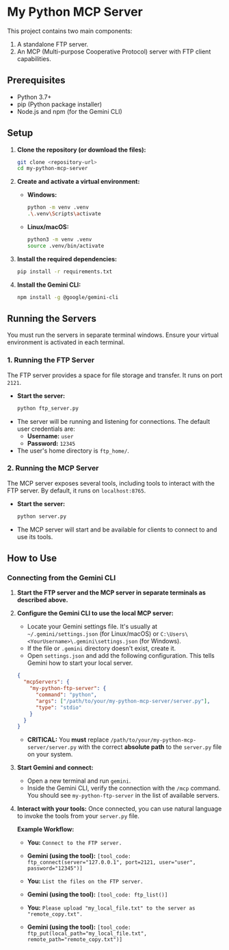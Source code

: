 # My Python MCP Server

This project contains two main components:
1.  A standalone FTP server.
2.  An MCP (Multi-purpose Cooperative Protocol) server with FTP client capabilities.

## Prerequisites

- Python 3.7+
- pip (Python package installer)
- Node.js and npm (for the Gemini CLI)

## Setup

1.  **Clone the repository (or download the files):**
    ```bash
    git clone <repository-url>
    cd my-python-mcp-server
    ```

2.  **Create and activate a virtual environment:**

    -   **Windows:**
        ```bash
        python -m venv .venv
        .\.venv\Scripts\activate
        ```

    -   **Linux/macOS:**
        ```bash
        python3 -m venv .venv
        source .venv/bin/activate
        ```

3.  **Install the required dependencies:**
    ```bash
    pip install -r requirements.txt
    ```

4.  **Install the Gemini CLI:**
    ```bash
    npm install -g @google/gemini-cli
    ```

## Running the Servers

You must run the servers in separate terminal windows. Ensure your virtual environment is activated in each terminal.

### 1. Running the FTP Server

The FTP server provides a space for file storage and transfer. It runs on port `2121`.

-   **Start the server:**
    ```bash
    python ftp_server.py
    ```
-   The server will be running and listening for connections. The default user credentials are:
    -   **Username:** `user`
    -   **Password:** `12345`
-   The user's home directory is `ftp_home/`.

### 2. Running the MCP Server

The MCP server exposes several tools, including tools to interact with the FTP server. By default, it runs on `localhost:8765`.

-   **Start the server:**
    ```bash
    python server.py
    ```
-   The MCP server will start and be available for clients to connect to and use its tools.

## How to Use

### Connecting from the Gemini CLI

1.  **Start the FTP server and the MCP server in separate terminals as described above.**

2.  **Configure the Gemini CLI to use the local MCP server:**
    -   Locate your Gemini settings file. It's usually at `~/.gemini/settings.json` (for Linux/macOS) or `C:\Users\<YourUsername>\.gemini\settings.json` (for Windows).
    -   If the file or `.gemini` directory doesn't exist, create it.
    -   Open `settings.json` and add the following configuration. This tells Gemini how to start your local server.

    ```json
    {
      "mcpServers": {
        "my-python-ftp-server": {
          "command": "python",
          "args": ["/path/to/your/my-python-mcp-server/server.py"],
          "type": "stdio"
        }
      }
    }
    ```
    -   **CRITICAL:** You **must** replace `/path/to/your/my-python-mcp-server/server.py` with the correct **absolute path** to the `server.py` file on your system.

3.  **Start Gemini and connect:**
    -   Open a new terminal and run `gemini`.
    -   Inside the Gemini CLI, verify the connection with the `/mcp` command. You should see `my-python-ftp-server` in the list of available servers.

4.  **Interact with your tools:**
    Once connected, you can use natural language to invoke the tools from your `server.py` file.

    **Example Workflow:**

    -   **You:** `Connect to the FTP server.`
    -   **Gemini (using the tool):** `[tool_code: ftp_connect(server="127.0.0.1", port=2121, user="user", password="12345")]`

    -   **You:** `List the files on the FTP server.`
    -   **Gemini (using the tool):** `[tool_code: ftp_list()]`

    -   **You:** `Please upload "my_local_file.txt" to the server as "remote_copy.txt".`
    -   **Gemini (using the tool):** `[tool_code: ftp_put(local_path="my_local_file.txt", remote_path="remote_copy.txt")]`
